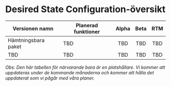# <a name="desired-state-configuration-roadmap"></a>Desired State Configuration-översikt

| Versionen namn | Planerad funktioner | Alpha | Beta | RTM |
| ---- | -------- | :-------: | :-------:| :-----: |
| Hämtningsbara paket | TBD | TBD | TBD | TBD |
| TBD | TBD | TBD | TBD | TBD |

*Obs: Den här tabellen för närvarande bara är en platshållare. Vi kommer att uppdateras under de kommande månaderna och kommer att hålla det uppdaterat som vi pågår med våra planer.* 
